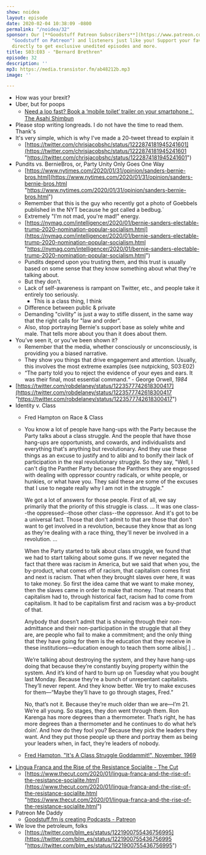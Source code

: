 ```yaml
---
show: noidea
layout: episode
date: 2020-02-04 10:38:09 -0800
permalink: "/noidea/32"
sponsor: Our [**Goodstuff Patreon Subscribers**](https://www.patreon.com/goodstuff
  "Goodstuff on Patreon") and listeners just like you! Support your favorite podcasts
  directly to get exclusive unedited episodes and more.
title: S03:E03 - "Bernard Brethren"
episode: 32
description: ''
mp3: https://media.transistor.fm/ab48212b.mp3
image: ''

---
```

* How was your brexit?
* Uber, but for poops
  * [Need a loo fast? Book a ‘mobile toilet’ trailer on your smartphone：The Asahi Shimbun](http://www.asahi.com/ajw/articles/AJ202001260004.html)
* Please stop writing longreads. I do not have the time to read them. Thank's
* It's very simple, which is why I've made a 20-tweet thread to explain it
  * [https://twitter.com/chrisjacobshc/status/1222874181945241601](https://twitter.com/chrisjacobshc/status/1222874181945241601 "https://twitter.com/chrisjacobshc/status/1222874181945241601")
* Pundits vs. BernieBros, or, Party Unity Only Goes One Way
  * [https://www.nytimes.com/2020/01/31/opinion/sanders-bernie-bros.html](https://www.nytimes.com/2020/01/31/opinion/sanders-bernie-bros.html "https://www.nytimes.com/2020/01/31/opinion/sanders-bernie-bros.html")
  * Remember that this is the guy who recently got a photo of Goebbels published in the NYT because he got called a bedbug.\`
  * Extremely "I'm not mad, you're mad!" energy.
  * [https://nymag.com/intelligencer/2020/01/bernie-sanders-electable-trump-2020-nomination-popular-socialism.html](https://nymag.com/intelligencer/2020/01/bernie-sanders-electable-trump-2020-nomination-popular-socialism.html "https://nymag.com/intelligencer/2020/01/bernie-sanders-electable-trump-2020-nomination-popular-socialism.html")
  * Pundits depend upon you trusting them, and this trust is usually based on some sense that they know something about what they're talking about.
  * But they don't.
  * Lack of self-awareness is rampant on Twitter, etc., and people take it entirely too seriously.
    * This is a class thing, I think
  * Difference between public & private
  * Demanding "civility" is just a way to stifle dissent, in the same way that the right calls for "law and order".
  * Also, stop portraying Bernie's support base as solely white and male. That tells more about you than it does about them.
* You’ve seen it, or you’ve been shown it?
  * Remember that the media, whether consciously or unconsciously, is providing you a biased narrative.
  * They show you things that drive engagement and attention. Usually, this involves the most extreme examples (see nutpicking, S03:E02)
  * “The party told you to reject the evidence of your eyes and ears. It was their final, most essential command.“ - George Orwell, _1984_
* [https://twitter.com/robdelaney/status/1223577742618300417](https://twitter.com/robdelaney/status/1223577742618300417 "https://twitter.com/robdelaney/status/1223577742618300417")
* Identity v. Class
  * Fred Hampton on Race & Class
  * You know a lot of people have hang-ups with the Party because the Party talks about a class struggle. And the people that have those hang-ups are opportunists, and cowards, and individualists and everything that's anything but revolutionary. And they use these things as an excuse to justify and to alibi and to bonify their lack of participation in the real revolutionary struggle. So they say, "Well, I can't dig the Panther Party because the Panthers they are engrossed with dealing with oppressor country radicals, or white people, or hunkies, or what have you. They said these are some of the excuses that I use to negate really why I am not in the struggle."  
      
    We got a lot of answers for those people. First of all, we say primarily that the priority of this struggle is class. ... It was one class--the oppressed--those other class--the oppressor. And it's got to be a universal fact. Those that don't admit to that are those that don't want to get involved in a revolution, because they know that as long as they're dealing with a race thing, they'll never be involved in a revolution. ...  
      
    When the Party started to talk about class struggle, we found that we had to start talking about some guns. If we never negated the fact that there was racism in America, but we said that when you, the by-product, what comes off of racism, that capitalism comes first and next is racism. That when they brought slaves over here, it was to take money. So first the idea came that we want to make money, then the slaves came in order to make that money. That means that capitalism had to, through historical fact, racism had to come from capitalism. It had to be capitalism first and racism was a by-product of that.  
      
    Anybody that doesn’t admit that is showing through their non-admittance and their non-participation in the struggle that all they are, are people who fail to make a commitment; and the only thing that they have going for them is the education that they receive in these institutions—education enough to teach them some alibis\[.\] ..  
      
    We’re talking about destroying the system, and they have hang-ups doing that because they’re constantly buying property within the system. And it’s kind of hard to burn up on Tuesday what you bought last Monday. Because they’re a bunch of unrepentant capitalists. They’ll never repent. And they know better. We try to make excuses for them—“Maybe they’ll have to go through stages, Fred.”  
      
    No, that’s not it. Because they’re much older than we are—I’m 21. We’re all young. So stages, they don went through them. Ron Karenga has more degrees than a thermometer. That’s right, he has more degrees than a thermometer and he continues to do what he’s doin’. And how do they fool you? Because they pick the leaders they want. And they put those people up there and portray them as being your leaders when, in fact, they’re leaders of nobody.
  * [Fred Hampton, "It's A Class Struggle Goddammit!", November, 1969](http://www.lfks.net/en/content/fred-hampton-its-class-struggle-goddammit-november-1969)
* [Lingua Franca and the Rise of the Resistance Socialite - The Cut](https://www.notion.so/S03-E03-31fa291c832a40938c7b57a9de572e28#724aabb06b43442bb311b6b218710647)
  * [https://www.thecut.com/2020/01/lingua-franca-and-the-rise-of-the-resistance-socialite.html](https://www.thecut.com/2020/01/lingua-franca-and-the-rise-of-the-resistance-socialite.html "https://www.thecut.com/2020/01/lingua-franca-and-the-rise-of-the-resistance-socialite.html")
* Patreon Me Daddy
  * [Goodstuff.fm is creating Podcasts - Patreon](https://www.patreon.com/goodstuff/posts)
* We love the petroleum, folks
  * [https://twitter.com/blm_es/status/1221900755436756995](https://twitter.com/blm_es/status/1221900755436756995 "https://twitter.com/blm_es/status/1221900755436756995")